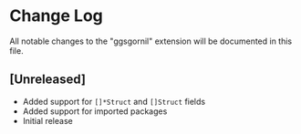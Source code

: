 # Change Log

All notable changes to the "ggsgornil" extension will be documented in this file.


## [Unreleased]

- Added support for `[]*Struct` and `[]Struct` fields
- Added support for imported packages
- Initial release